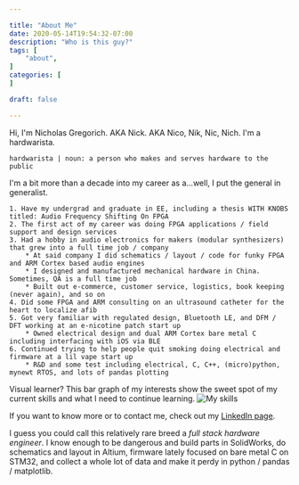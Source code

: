 ```yaml
---

title: "About Me"
date: 2020-05-14T19:54:32-07:00
description: "Who is this guy?"
tags: [
    "about",
]
categories: [
]

draft: false

---
```


Hi, I'm Nicholas Gregorich. AKA Nick. AKA Nico, Nik, Nic, Nich. I'm a hardwarista.

    hardwarista | noun: a person who makes and serves hardware to the public

I'm a bit more than a decade into my career as a...well, I put the general in generalist.

    1. Have my undergrad and graduate in EE, including a thesis WITH KNOBS titled: Audio Frequency Shifting On FPGA
    2. The first act of my career was doing FPGA applications / field support and design services
    3. Had a hobby in audio electronics for makers (modular synthesizers) that grew into a full time job / company
        * At said company I did schematics / layout / code for funky FPGA and ARM Cortex based audio engines
        * I designed and manufactured mechanical hardware in China. Sometimes, QA is a full time job
        * Built out e-commerce, customer service, logistics, book keeping (never again), and so on
    4. Did some FPGA and ARM consulting on an ultrasound catheter for the heart to localize afib
    5. Got very familiar with regulated design, Bluetooth LE, and DFM / DFT working at an e-nicotine patch start up
        * Owned electrical design and dual ARM Cortex bare metal C including interfacing with iOS via BLE
    6. Continued trying to help people quit smoking doing electrical and firmware at a lil vape start up
        * R&D and some test including electrical, C, C++, (micro)python, mynewt RTOS, and lots of pandas plotting

Visual learner? This bar graph of my interests show the sweet spot of my current skills and what I need to continue learning.
![My skills](/funwithhardware/skillz-20200515a.png)

If you want to know more or to contact me, check out my [LinkedIn page](https://www.linkedin.com/in/nicholas-gregorich-4985754b/).

I guess you could call this relatively rare breed a *full stack hardware engineer*. I know enough to be dangerous and build parts in SolidWorks, do schematics and layout in Altium, firmware lately focused on bare metal C on STM32, and collect a whole lot of data and make it perdy in python / pandas / matplotlib.
